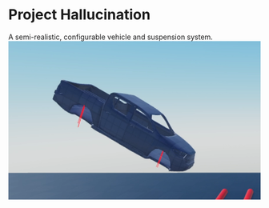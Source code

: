 # Project Hallucination
A semi-realistic, configurable vehicle and suspension system.
[![Image](assets/ApplicationFrameHost_XOwrop8JUH.png)](assets/ApplicationFrameHost_XOwrop8JUH.png)
